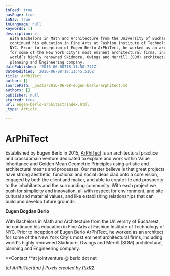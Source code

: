 ```yaml
---
inFeed: true
hasPage: true
inNav: true
inLanguage: null
keywords: []
description: >-
  With Bachelors in Math and Architecture from the University of Bucharest, he
  continued his education in Fine Arts at Fashion Institute of Technology of
  NYC. Prior to inception of Eugen Berlo ArPhiTect, he worked as an architect
  for some of the New York City’s most eminent architectural firms, including
  world’s highly renowned Skidmore, Owings and Merrill (SOM) architectural,
  planning and Engineering company.
datePublished: '2016-06-08T18:11:50.741Z'
dateModified: '2016-06-08T18:11:45.516Z'
title: ArPhiTect
author: []
sourcePath: _posts/2016-06-08-eugen-berlo-arphitect.md
authors: []
publisher: null
starred: true
url: eugen-berlo-arphitect/index.html
_type: Article

---
```

# ArPhiTect

Established by Eugen Berlo in 2015, [ArPhiTect][0] is an architectural practice and crossdomain venture dedicated to explore and work within Value Inheritance and Golden Mean Geometric Principles using artistic and architectural means and processes. Our master believe is that great projects have strong aesthetic, functional and social ideas clad onto a core vision, engaged by both the client and maker, and able to create life and prosperity to the inhabitants and the surrounding community. With each project we push for simplicity and innovation, all with respect for environment, and site cultural and material values, and like establishing relationships that can build and develop future grounds.

**Eugen Bogdan Berlo**

With Bachelors in Math and Architecture from the University of Bucharest, he continued his education in Fine Arts at Fashion Institute of Technology of NYC. Prior to inception of Eugen Berlo ArPhiTect, he worked as an architect for some of the New York City's most eminent architectural firms, including world's highly renowned Skidmore, Owings and Merrill (SOM) architectural, planning and Engineering company.

**Contact **at jointventure @ berlo dot net

_(c) ArPhiTect(tm) | Pixels created by [PixR2][1]_

[0]: http://www.berlo.ro/
[1]: http://pixr2.com/